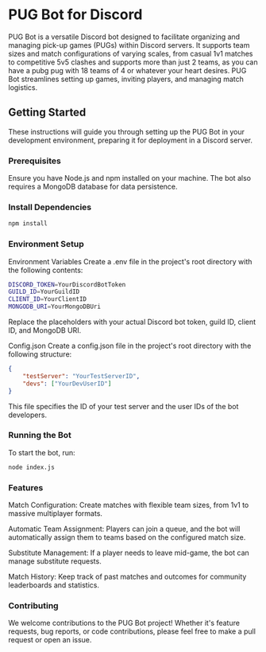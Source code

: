 <!-- @format -->

# PUG Bot for Discord

PUG Bot is a versatile Discord bot designed to facilitate organizing and managing pick-up games (PUGs) within Discord servers. It supports team sizes and match configurations of varying scales, from casual 1v1 matches to competitive 5v5 clashes and supports more than just 2 teams, as you can have a pubg pug with 18 teams of 4 or whatever your heart desires. PUG Bot streamlines setting up games, inviting players, and managing match logistics.

## Getting Started

These instructions will guide you through setting up the PUG Bot in your development environment, preparing it for deployment in a Discord server.

### Prerequisites

Ensure you have Node.js and npm installed on your machine. The bot also requires a MongoDB database for data persistence.

### Install Dependencies

```bash
npm install
```

### Environment Setup

Environment Variables
Create a .env file in the project's root directory with the following contents:

```bash
DISCORD_TOKEN=YourDiscordBotToken
GUILD_ID=YourGuildID
CLIENT_ID=YourClientID
MONGODB_URI=YourMongoDBUri
```

Replace the placeholders with your actual Discord bot token, guild ID, client ID, and MongoDB URI.

Config.json
Create a config.json file in the project's root directory with the following structure:

```json
{
	"testServer": "YourTestServerID",
	"devs": ["YourDevUserID"]
}
```

This file specifies the ID of your test server and the user IDs of the bot developers.

### Running the Bot

To start the bot, run:

```bash
node index.js
```

### Features

Match Configuration: Create matches with flexible team sizes, from 1v1 to massive multiplayer formats.

Automatic Team Assignment: Players can join a queue, and the bot will automatically assign them to teams based on the configured match size.

Substitute Management: If a player needs to leave mid-game, the bot can manage substitute requests.

Match History: Keep track of past matches and outcomes for community leaderboards and statistics.

### Contributing

We welcome contributions to the PUG Bot project! Whether it's feature requests, bug reports, or code contributions, please feel free to make a pull request or open an issue.
